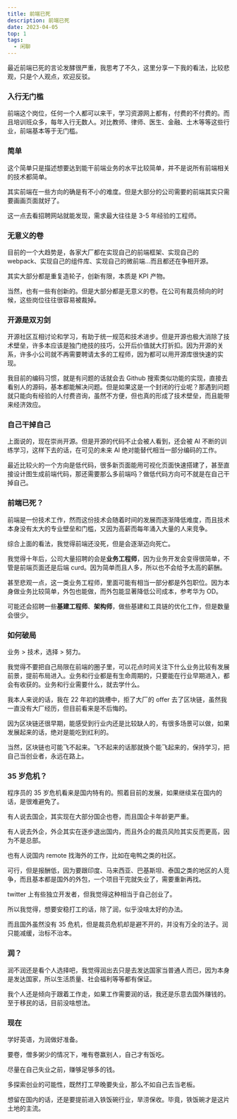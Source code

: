 ```yaml
---
title: 前端已死
description: 前端已死
date: 2023-04-05
top: 1
tags:
  - 闲聊
---
```


最近前端已死的言论发酵很严重，我思考了不久，这里分享一下我的看法，比较悲观，只是个人观点，欢迎反驳。

### 入行无门槛

前端这个岗位，任何一个人都可以来干，学习资源网上都有，付费的不付费的。而且培训班众多，每年入行无数人。对比教师、律师、医生、金融、土木等等这些行业，前端基本等于无门槛。

### 简单

这个简单只是描述想要达到能干前端业务的水平比较简单，并不是说所有前端相关的技术都简单。

其实前端在一些方向的确是有不小的难度。但是大部分的公司需要的前端其实只需要画画页面就好了。

这一点去看招聘网站就能发现，需求最大往往是 3-5 年经验的工程师。

### 无意义的卷

目前的一个大趋势是，各家大厂都在实现自己的前端框架、实现自己的 webpack、实现自己的组件库、实现自己的微前端...而且都还在争相开源。

其实大部分都是重复造轮子，创新有限，本质是 KPI 产物。

当然，也有一些有创新的。但是大部分都是无意义的卷。在公司有裁员倾向的时候，这些岗位往往很容易被裁掉。

### 开源是双刃剑

开源社区互相讨论和学习，有助于统一规范和技术进步。但是开源也极大消除了技术壁垒，许多本应该是独门绝技的技巧，公开后价值就大打折扣。因为开源的关系，许多小公司就不再需要聘请太多的工程师，因为都可以用开源库很快速的实现。

我目前的编码习惯，就是有问题的话就会去 Github 搜索类似功能的实现，直接去看别人的源码，基本都能解决问题。但是如果这是一个封闭的行业呢？那遇到问题就只能向有经验的人付费咨询，虽然不方便，但也真的形成了技术壁垒，而且能带来经济效应。

### 自己干掉自己

上面说的，现在崇尚开源。但是开源的代码不止会被人看到，还会被 AI 不断的训练学习，这样下去的话，在可见的未来 AI 绝对能替代相当一部分编码的工作。

最近比较火的一个方向是低代码，很多新页面能用可视化页面快速搭建了，甚至直接设计图生成前端代码，那还需要那么多前端吗？做低代码方向可不就是在自己干掉自己。

### 前端已死？

前端是一份技术工作，然而这份技术会随着时间的发展而逐渐降低难度，而且技术本身没有太大的专业壁垒和门槛，又因为高薪而每年涌入大量的人来竞争。

综合上面的看法，我觉得前端还没死，但是会逐渐迈向死亡。

我觉得十年后，公司大量招聘的会是**业务工程师**，因为业务开发会变得很简单，不管是前端页面还是后端 curd。因为简单而且人多，所以也不会给予太高的薪酬。

甚至悲观一点，这一类业务工程师，里面可能有相当一部分都是外包职位。因为本身做业务比较简单，外包也能做，而外包能显著降低公司成本，参考华为 OD。

可能还会招聘一些**基建工程师**、**架构师**，做些基建和工具链的优化工作，但是数量会很少。

### 如何破局

业务 > 技术，选择 > 努力。

我觉得不要把自己局限在前端的圈子里，可以花点时间关注下什么业务比较有发展前景，提前布局进入。业务和行业都是有生命周期的，只要能在行业早期进入，都会有收获的。业务和行业需要什么，就去学什么。

我本人来说的话，我在 22 年初的跳槽中，拒了大厂的 offer 去了区块链，虽然我一直没有大厂经历，但目前看来是不后悔的。

因为区块链还很早期，能感受到行业内还是比较缺人的，有很多场景可以做，如果发展起来的话，绝对是能吃到红利的。

当然，区块链也可能飞不起来。飞不起来的话那就换个能飞起来的，保持学习，把自己当创业者，永远在路上。

### 35 岁危机？

程序员的 35 岁危机看来是国内特有的。照着目前的发展，如果继续呆在国内的话，是很难避免了。

有人说去国企，其实现在大部分国企也卷，而且国企卡年龄更严重。

有人说去外企，外企其实在逐步退出国内，而且外企的裁员风险其实反而更高，因为不是总部。

也有人说国内 remote 找海外的工作，比如在电鸭之类的社区。

可行，但是报酬低，因为要跟印度、马来西亚、巴基斯坦、泰国之类的地区的人竞争，而且基本都是国外的外包，一个项目干完就失业了，需要重新再找。

twitter 上有些独立开发者，但我觉得这种相当于自己创业了。

所以我觉得，想要安稳打工的话，除了润，似乎没啥太好的办法。

而且国外虽然没有 35 危机，但是裁员危机却是避不开的，并没有万全的法子。润只能减缓，治标不治本。

### 润？

润不润还是看个人选择吧，我觉得润出去只是去发达国家当普通人而已，因为本身是发达国家，所以生活质量、社会福利等等都有保证。

我个人还是倾向于跟着工作走，如果工作需要润的话，我还是乐意去国外赚钱的。至于移民的话，目前没啥想法。

### 现在

学好英语，为润做好准备。

要卷，僧多粥少的情况下，唯有卷赢别人，自己才有饭吃。

尽量在自己失业之前，赚够足够多的钱。

多探索创业的可能性，既然打工早晚要失业，那么不如自己去当老板。

想留在国内的话，还是要提前进入铁饭碗行业，旱涝保收。毕竟，铁饭碗才是这片土地的主流。
